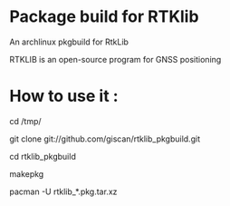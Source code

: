 # Package build for RTKlib
An archlinux pkgbuild for RtkLib

RTKLIB is an open-source program for GNSS positioning

# How to use it :

cd /tmp/

git clone git://github.com/giscan/rtklib_pkgbuild.git

cd rtklib_pkgbuild

makepkg

pacman -U rtklib_*.pkg.tar.xz
